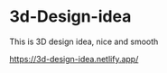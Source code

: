 # 3d-Design-idea  

This is 3D design idea, nice and smooth    

https://3d-design-idea.netlify.app/
